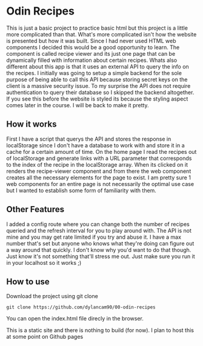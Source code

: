 # Odin Recipes

This is just a basic project to practice basic html but this project is a little more complicated than that. What's more complicated isn't how the website is presented but how it was built. Since I had never used HTML web components I decided this would be a good opportunity to learn. The component is called recipe viewer and its just one page that can be dynamically filled with information about certain recipes. Whats also different about this app is that it uses an external
API to query the info on the recipes. I initially was going to setup a simple backend for the sole purpose of being able to call this API because storing secret keys on the client is a massive security issue. To my surprise the API does not require authentication to query their database so I skipped the backend altogether. If you see this before the website is styled its because the styling aspect comes later in the course. I will be back to make it pretty.

## How it works

First I have a script that querys the API and stores the response in localStorage since I don't have a database to work with and store it in a cache for a certain amount of time. On the home page I read the recipes out of localStorage and generate links with a URL parameter that corresponds to the index of the recipe in the localStorage array. When its clicked on it renders the recipe-viewer component and from there the web component creates all the necessary elements for the page to exist. I am pretty sure 1 web components for an entire page is not necessarily the optimal use case but I wanted to establish some form of familiarity with them.

## Other Features

I added a config route where you can change both the number of recipes queried and the refresh interval for you to play around with. The API is not mine and you may get rate limited if you try and abuse it. I have a max number that's set but anyone who knows what they're doing can figure out a way around that quickly. I don't know why you'd want to do that though. Just know it's not something that'll stress me out. Just make sure you run it in your localhost so it works ;)

## How to use

Download the project using git clone

`git clone https://github.com/dylancam90/00-odin-recipes`

You can open the index.html file direcly in the browser.

This is a static site and there is nothing to build (for now). I plan to host this at some point on Github pages
